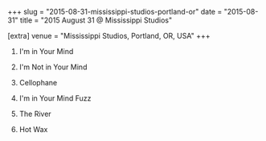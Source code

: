 +++
slug = "2015-08-31-mississippi-studios-portland-or"
date = "2015-08-31"
title = "2015 August 31 @ Mississippi Studios"

[extra]
venue = "Mississippi Studios, Portland, OR, USA"
+++

 1. I'm in Your Mind

 2. I'm Not in Your Mind

 3. Cellophane

 4. I'm in Your Mind Fuzz

 5. The River

 6. Hot Wax


